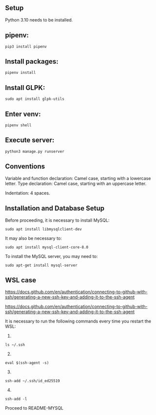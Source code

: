 ## Setup

Python 3.10 needs to be installed.

## pipenv:
```
pip3 install pipenv
```

## Install packages:
```
pipenv install
```

## Install GLPK:
```
sudo apt install glpk-utils
```

## Enter venv:
```
pipenv shell
```

## Execute server:
```
python3 manage.py runserver
```

## Conventions

Variable and function declaration: Camel case, starting with a lowercase letter.
Type declaration: Camel case, starting with an uppercase letter.

Indentation: 4 spaces.

## Installation and Database Setup

Before proceeding, it is necessary to install MySQL:
```
sudo apt install libmysqlclient-dev
```

It may also be necessary to:
```
sudo apt install mysql-client-core-8.0
```

To install the MySQL server, you may need to:
```
sudo apt-get install mysql-server
```

## WSL case

https://docs.github.com/en/authentication/connecting-to-github-with-ssh/generating-a-new-ssh-key-and-adding-it-to-the-ssh-agent

https://docs.github.com/en/authentication/connecting-to-github-with-ssh/generating-a-new-ssh-key-and-adding-it-to-the-ssh-agent

It is necessary to run the following commands every time you restart the WSL:

1.
```
ls ~/.ssh
```

2.
```
eval $(ssh-agent -s)
```

3.
```
ssh-add ~/.ssh/id_ed25519
```

4.
```
ssh-add -l
```

Proceed to README-MYSQL